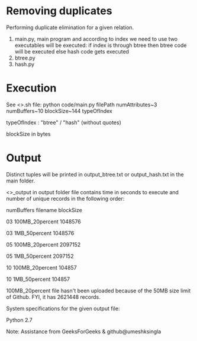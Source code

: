 # Removing duplicates

Performing duplicate elimination for a given relation.

1) main.py, main program and according to index we need to use two executables will be executed:
   if index is through btree then btree code will be executed
   else hash code gets executed
2) btree.py
3) hash.py


# Execution

See <>.sh file: python code/main.py filePath numAttributes~3 numBuffers~10 blockSize~144 typeOfIndex

typeOfIndex : "btree" / "hash" (without quotes)

blockSize in bytes


# Output

Distinct tuples will be printed in output_btree.txt or output_hash.txt in the main folder.

<>_output in output folder file contains time in seconds to execute and number of unique records in the following order:


numBuffers		filename		 blockSize

03			 100MB_20percent       1048576

03           1MB_50percent         1048576

05           100MB_20percent       2097152

05           1MB_50percent         2097152

10           100MB_20percent        104857

10           1MB_50percent          104857


100MB_20percent file hasn't been uploaded because of the 50MB size limit of Github. FYI, it has 2621448 records. 

System specifications for the given output file:

Python 2.7

Note: Assistance from GeeksForGeeks & github@umeshksingla